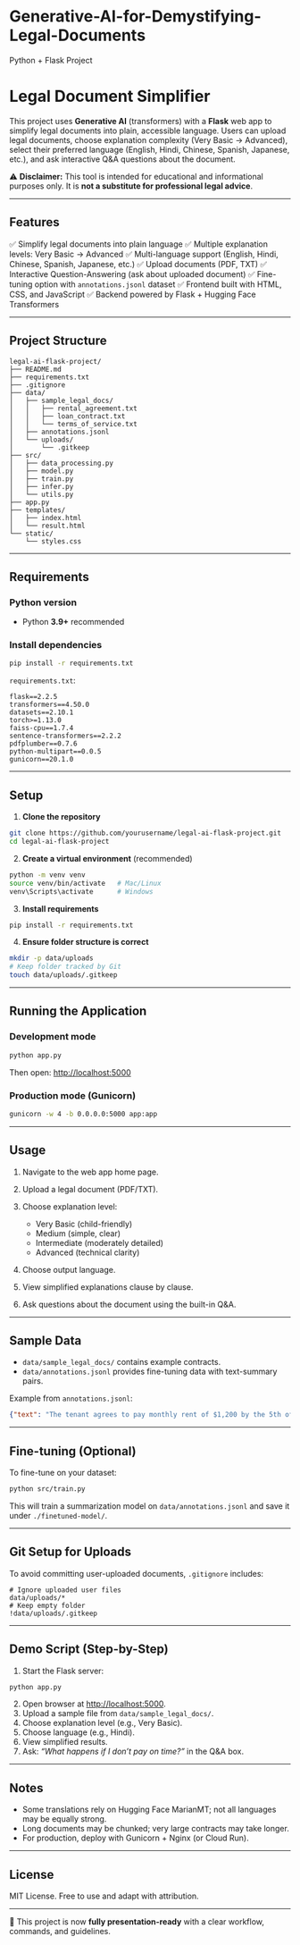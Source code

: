 # Generative-AI-for-Demystifying-Legal-Documents
Python + Flask Project


# Legal Document Simplifier

This project uses **Generative AI** (transformers) with a **Flask** web app to simplify legal documents into plain, accessible language. Users can upload legal documents, choose explanation complexity (Very Basic → Advanced), select their preferred language (English, Hindi, Chinese, Spanish, Japanese, etc.), and ask interactive Q\&A questions about the document.

⚠️ **Disclaimer:** This tool is intended for educational and informational purposes only. It is **not a substitute for professional legal advice**.

---

## Features

✅ Simplify legal documents into plain language
✅ Multiple explanation levels: Very Basic → Advanced
✅ Multi-language support (English, Hindi, Chinese, Spanish, Japanese, etc.)
✅ Upload documents (PDF, TXT)
✅ Interactive Question-Answering (ask about uploaded document)
✅ Fine-tuning option with `annotations.jsonl` dataset
✅ Frontend built with HTML, CSS, and JavaScript
✅ Backend powered by Flask + Hugging Face Transformers

---

## Project Structure

```
legal-ai-flask-project/
├── README.md
├── requirements.txt
├── .gitignore
├── data/
│   ├── sample_legal_docs/
│   │   ├── rental_agreement.txt
│   │   ├── loan_contract.txt
│   │   └── terms_of_service.txt
│   ├── annotations.jsonl
│   └── uploads/
│       └── .gitkeep
├── src/
│   ├── data_processing.py
│   ├── model.py
│   ├── train.py
│   ├── infer.py
│   └── utils.py
├── app.py
├── templates/
│   ├── index.html
│   └── result.html
└── static/
    └── styles.css
```

---

## Requirements

### Python version

* Python **3.9+** recommended

### Install dependencies

```bash
pip install -r requirements.txt
```

`requirements.txt`:

```
flask==2.2.5
transformers==4.50.0
datasets==2.10.1
torch>=1.13.0
faiss-cpu==1.7.4
sentence-transformers==2.2.2
pdfplumber==0.7.6
python-multipart==0.0.5
gunicorn==20.1.0
```

---

## Setup

1. **Clone the repository**

```bash
git clone https://github.com/yourusername/legal-ai-flask-project.git
cd legal-ai-flask-project
```

2. **Create a virtual environment** (recommended)

```bash
python -m venv venv
source venv/bin/activate   # Mac/Linux
venv\Scripts\activate      # Windows
```

3. **Install requirements**

```bash
pip install -r requirements.txt
```

4. **Ensure folder structure is correct**

```bash
mkdir -p data/uploads
# Keep folder tracked by Git
touch data/uploads/.gitkeep
```

---

## Running the Application

### Development mode

```bash
python app.py
```

Then open: [http://localhost:5000](http://localhost:5000)

### Production mode (Gunicorn)

```bash
gunicorn -w 4 -b 0.0.0.0:5000 app:app
```

---

## Usage

1. Navigate to the web app home page.
2. Upload a legal document (PDF/TXT).
3. Choose explanation level:

   * Very Basic (child-friendly)
   * Medium (simple, clear)
   * Intermediate (moderately detailed)
   * Advanced (technical clarity)
4. Choose output language.
5. View simplified explanations clause by clause.
6. Ask questions about the document using the built-in Q\&A.

---

## Sample Data

* `data/sample_legal_docs/` contains example contracts.
* `data/annotations.jsonl` provides fine-tuning data with text-summary pairs.

Example from `annotations.jsonl`:

```json
{"text": "The tenant agrees to pay monthly rent of $1,200 by the 5th of each month.", "summary": "You must pay $1,200 rent by the 5th of each month."}
```

---

## Fine-tuning (Optional)

To fine-tune on your dataset:

```bash
python src/train.py
```

This will train a summarization model on `data/annotations.jsonl` and save it under `./finetuned-model/`.

---

## Git Setup for Uploads

To avoid committing user-uploaded documents, `.gitignore` includes:

```gitignore
# Ignore uploaded user files
data/uploads/*
# Keep empty folder
!data/uploads/.gitkeep
```

---

## Demo Script (Step-by-Step)

1. Start the Flask server:

```bash
python app.py
```

2. Open browser at [http://localhost:5000](http://localhost:5000).
3. Upload a sample file from `data/sample_legal_docs/`.
4. Choose explanation level (e.g., Very Basic).
5. Choose language (e.g., Hindi).
6. View simplified results.
7. Ask: *“What happens if I don’t pay on time?”* in the Q\&A box.

---

## Notes

* Some translations rely on Hugging Face MarianMT; not all languages may be equally strong.
* Long documents may be chunked; very large contracts may take longer.
* For production, deploy with Gunicorn + Nginx (or Cloud Run).

---

## License

MIT License. Free to use and adapt with attribution.

---

🎉 This project is now **fully presentation-ready** with a clear workflow, commands, and guidelines.
